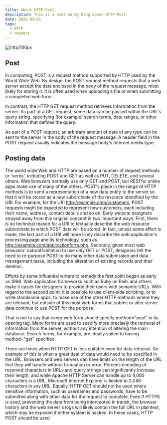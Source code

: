 ```yaml
---
title: About HTTP-Post.
description: This is a post on My Blog about HTTP-Post.
date: 2022-03-01
tags:
  - HTTP
  - request
---
```

![http|100px](HTTP_logo.svg)
## Post
In computing, POST is a request method supported by HTTP used by the World Wide Web. By design, the POST request method requests that a web server accept the data enclosed in the body of the request message, most likely for storing it. It is often used when uploading a file or when submitting a completed web form.

In contrast, the HTTP GET request method retrieves information from the server. As part of a GET request, some data can be passed within the URL's query string, specifying (for example) search terms, date ranges, or other information that defines the query.

As part of a POST request, an arbitrary amount of data of any type can be sent to the server in the body of the request message. A header field in the POST request usually indicates the message body's Internet media type.  
## Posting data
The world wide Web and HTTP are based on a number of request methods or 'verbs', including POST and GET as well as PUT, DELETE, and several others. Web browsers normally use only GET and POST, but RESTful online apps make use of many of the others. POST's place in the range of HTTP methods is to send a representation of a new data entity to the server so that it will be stored as a new subordinate of the resource identified by the URI. For example, for the URI http://example.com/customers, POST requests might be expected to represent new customers, each including their name, address, contact details and so on. Early website designers strayed away from this original concept in two important ways. First, there is no technical reason for a URI to textually describe the web resource subordinate to which POST data will be stored. In fact, unless some effort is made, the last part of a URI will more likely describe the web application's processing page and its technology, such as http://example.com/applicationform.php. Secondly, given most web browsers' natural limitation to use only GET or POST, designers felt the need to re-purpose POST to do many other data submission and data management tasks, including the alteration of existing records and their deletion.

Efforts by some influential writers to remedy the first point began as early as 1998. Web application frameworks such as Ruby on Rails and others make it easier for designers to provide their users with semantic URLs. With regard to the second point, it is possible to use client-side scripting, or to write standalone apps, to make use of the other HTTP methods where they are relevant, but outside of this most web forms that submit or alter server data continue to use POST for the purpose.

That is not to say that every web form should specify method="post" in its opening tag. Many forms are used to specify more precisely the retrieval of information from the server, without any intention of altering the main database. Search forms, for example, are ideally suited to having method="get" specified.

There are times when HTTP GET is less suitable even for data retrieval. An example of this is when a great deal of data would need to be specified in the URL. Browsers and web servers can have limits on the length of the URL that they will handle without truncation or error. Percent-encoding of reserved characters in URLs and query strings can significantly increase their length, and while Apache HTTP Server can handle up to 4,000 characters in a URL, Microsoft Internet Explorer is limited to 2,048 characters in any URL. Equally, HTTP GET should not be used where sensitive information, such as usernames and passwords, have to be submitted along with other data for the request to complete. Even if HTTPS is used, preventing the data from being intercepted in transit, the browser history and the web server's logs will likely contain the full URL in plaintext, which may be exposed if either system is hacked. In these cases, HTTP POST should be used